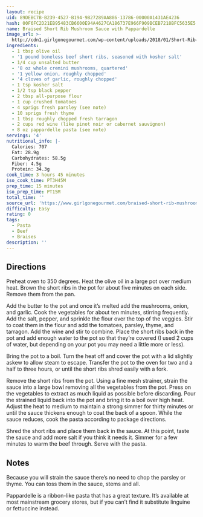 ```yaml
---
layout: recipe
uid: 89DEBC7B-B239-4527-B194-9827289AA886-13786-00000A1431AE4236
hash: 00F6FC2D21EB95483CB6600E94A4627CA186737E966F909BCEB7218BFC5635E5
name: Braised Short Rib Mushroom Sauce with Pappardelle
image_url: >-
  http://cdn1.girlgonegourmet.com/wp-content/uploads/2018/01/Short-Rib-Mushroom-Sauce-3-400x600.jpg
ingredients:
  - 1 tbsp olive oil
  - '1 pound boneless beef short ribs, seasoned with kosher salt'
  - 1/4 cup unsalted butter
  - '8 oz whole cremini mushrooms, quartered'
  - '1 yellow onion, roughly chopped'
  - '4 cloves of garlic, roughly chopped'
  - 1 tsp kosher salt
  - 1/2 tsp black pepper
  - 2 tbsp all-purpose flour
  - 1 cup crushed tomatoes
  - 4 sprigs fresh parsley (see note)
  - 10 sprigs fresh thyme
  - 1 tbsp roughly chopped fresh tarragon
  - 2 cups red wine (like pinot noir or cabernet sauvignon)
  - 8 oz pappardelle pasta (see note)
servings: '4'
nutritional_info: |-
  Calories: 707
  Fat: 28.9g
  Carbohydrates: 58.5g
  Fiber: 4.5g
  Protein: 34.3g
cook_time: 3 hours 45 minutes
iso_cook_time: PT3H45M
prep_time: 15 minutes
iso_prep_time: PT15M
total_time: ''
source_url: 'https://www.girlgonegourmet.com/braised-short-rib-mushroom-sauce/'
difficulty: Easy
rating: 0
tags:
  - Pasta
  - Beef
  - Braises
description: ''
---
```

## Directions

Preheat oven to 350 degrees. Heat the olive oil in a large pot over medium heat. Brown the short ribs in the pot for about five minutes on each side. Remove them from the pan.

Add the butter to the pot and once it’s melted add the mushrooms, onion, and garlic. Cook the vegetables for about ten minutes, stirring frequently. Add the salt, pepper, and sprinkle the flour over the top of the veggies. Stir to coat them in the flour and add the tomatoes, parsley, thyme, and tarragon. Add the wine and stir to combine. Place the short ribs back in the pot and add enough water to the pot so that they’re covered (I used 2 cups of water, but depending on your pot you may need a little more or less).

Bring the pot to a boil. Turn the heat off and cover the pot with a lid slightly askew to allow steam to escape. Transfer the pot to the oven for two and a half to three hours, or until the short ribs shred easily with a fork.

Remove the short ribs from the pot. Using a fine mesh strainer, strain the sauce into a large bowl removing all the vegetables from the pot. Press on the vegetables to extract as much liquid as possible before discarding. Pour the strained liquid back into the pot and bring it to a boil over high heat. Adjust the heat to medium to maintain a strong simmer for thirty minutes or until the sauce thickens enough to coat the back of a spoon. While the sauce reduces, cook the pasta according to package directions.

Shred the short ribs and place them back in the sauce. At this point, taste the sauce and add more salt if you think it needs it. Simmer for a few minutes to warm the beef through. Serve with the pasta.
## Notes

Because you will strain the sauce there’s no need to chop the parsley or thyme. You can toss them in the sauce, stems and all.

Pappardelle is a ribbon-like pasta that has a great texture. It’s available at most mainstream grocery stores, but if you can’t find it substitute linguine or fettuccine instead.
